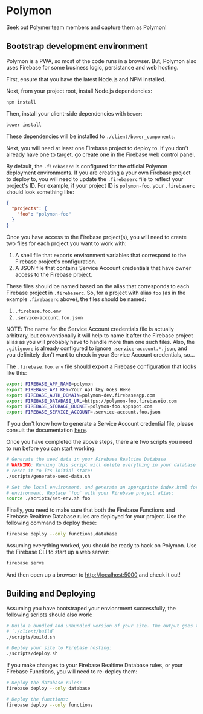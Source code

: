 # Polymon

Seek out Polymer team members and capture them as Polymon!

## Bootstrap development environment

Polymon is a PWA, so most of the code runs in a browser. But, Polymon also uses Firebase for some business logic, persistance and web hosting.

First, ensure that you have the latest Node.js and NPM installed.

Next, from your project root, install Node.js dependencies:

```sh
npm install
```

Then, install your client-side dependencies with `bower`:

```sh
bower install
```

These dependencies will be installed to `./client/bower_components`.

Next, you will need at least one Firebase project to deploy to. If you don't
already have one to target, go create one in the Firebase web control panel.

By default, the `.firebaserc` is configured for the official Polymon
deployment environments. If you are creating a your own Firebase project to
deploy to, you will need to update the `.firebaserc` file to reflect your
project's ID. For example, if your project ID is `polymon-foo`, your
`.firebaserc` should look something like:

```json
{
  "projects": {
    "foo": "polymon-foo"
  }
}
```

Once you have access to the Firebase project(s), you will need to create two
files for each project you want to work with:

 1. A shell file that exports environment variables that correspond to the
    Firebase project's configuration.
 2. A JSON file that contains Service Account credentials that have owner
    access to the Firebase project.

These files should be named based on the alias that corresponds to each
Firebase project in `.firebaserc`. So, for a project with alias `foo` (as in
the example `.firebaserc` above), the files should be named:

 1. `.firebase.foo.env`
 2. `.service-account.foo.json`

NOTE: The name for the Service Account credentials file is actually
arbitrary, but conventionally it will help to name it after the Firebase
project alias as you will probably have to handle more than one such files.
Also, the `.gitignore` is already configured to ignore
`.service-account.*.json`, and you definitely don't want to check in your
Service Account credentials, so...

The `.firebase.foo.env` file should export a Firebase configuration that
looks like this:

```sh
export FIREBASE_APP_NAME=polymon
export FIREBASE_API_KEY=YoUr_ApI_kEy_GoEs_HeRe
export FIREBASE_AUTH_DOMAIN=polymon-dev.firebaseapp.com
export FIREBASE_DATABASE_URL=https://polymon-foo.firebaseio.com
export FIREBASE_STORAGE_BUCKET=polymon-foo.appspot.com
export FIREBASE_SERVICE_ACCOUNT=.service-account.foo.json
```

If you don't know how to generate a Service Account credential file, please
consult the documentation [here][1].

Once you have completed the above steps, there are two scripts you need to
run before you can start working:

```sh
# Generate the seed data in your Firebase Realtime Database
# WARNING: Running this script will delete everything in your database and
# reset it to its initial state!
./scripts/generate-seed-data.sh

# Set the local environment, and generate an appropriate index.html for that
# environment. Replace `foo` with your Firebase project alias:
source ./scripts/set-env.sh foo
```

Finally, you need to make sure that both the Firebase Functions and Firebase
Realtime Database rules are deployed for your project. Use the following
command to deploy these:

```sh
firebase deploy --only functions,database
```

Assuming everything worked, you should be ready to hack on Polymon. Use the
Firebase CLI to start up a web server:

```sh
firebase serve
```

And then open up a browser to [http://localhost:5000][2] and check it out!

## Building and Deploying

Assuming you have bootstraped your envionrment successfully, the following
scripts should also work:

```sh
# Build a bundled and unbundled version of your site. The output goes to
# `./client/build`
./scripts/build.sh

# Deploy your site to Firebase hosting:
./scripts/deploy.sh
```

If you make changes to your Firebase Realtime Database rules, or your
Firebase Functions, you will need to re-deploy them:

```sh
# Deploy the database rules:
firebase deploy --only database

# Deploy the functions:
firebase deploy --only functions
```

[1]: https://firebase.google.com/docs/server/setup#add_firebase_to_your_app
[2]: http://localhost:5000
